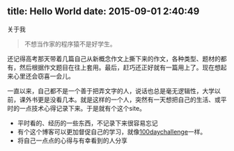 title: Hello World
date: 2015-09-01 2:40:49
---

关于我

> 不想当作家的程序猿不是好学生。

还记得高考那天带着几篇自己从新概念作文上撕下来的作文，各种类型、题材的都有，然后根据作文题目在往上套用。最后，赶巧还正好就有一篇用上了。现在想起来心里还会窃喜一会儿。

一直以来，自己都不是一个善于把弄文字的人，说话也总是毫无逻辑性，大学以前，课外书更是没看几本。就是这样的一个人，突然有一天想把自己的生活、或平时的一点技术心得记录下来。于是就有个这个site。

* 平时看的、经历的一些东西，不记录下来很容易忘记
* 有个这个博客可以更加督促自己的学习，就像[100daychallenge](http://www.100daychallenge.com/)一样。
* 将自己一点点的心得与有幸看到的人分享
